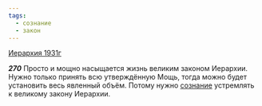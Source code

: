 ```yaml
---
tags:
  - сознание
  - закон
---
```


[Иерархия 1931г](/agni/1931)

___270___
Просто и мощно насыщается жизнь великим законом Иерархии. Нужно только принять всю утверждённую Мощь, тогда можно будет установить весь явленный объём. Потому нужно [сознание](/tag/#сознание) устремлять к великому закону Иерархии.   


